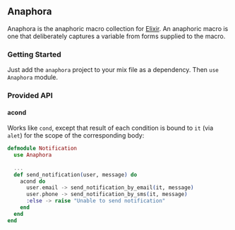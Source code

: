 ## Anaphora

Anaphora is the anaphoric macro collection for [Elixir](https://github.com/elixir-lang/elixir/). An anaphoric macro is one that deliberately captures a variable from forms supplied to the macro.

### Getting Started

Just add the `anaphora` project to your mix file as a dependency. Then `use Anaphora` module.

### Provided API

#### acond

Works like `cond`, except that result of each condition is bound to `it` (via `alet`) for the scope of the corresponding body:

```elixir
defmodule Notification
  use Anaphora
  
  ...
  def send_notification(user, message) do
    acond do
      user.email -> send_notification_by_email(it, message)
      user.phone -> send_notification_by_sms(it, message)
      :else -> raise "Unable to send notification"
    end
  end
end
```
